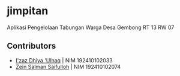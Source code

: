 # jimpitan

Aplikasi Pengelolaan Tabungan Warga Desa Gembong RT 13 RW 07

## Contributors

 - [I'zaz Dhiya 'Ulhaq](http://github.com/izazdhiya) | NIM 192410102033
 - [Zein Salman Saifulloh](http://github.com/zeeslmn) | NIM 192410102074
